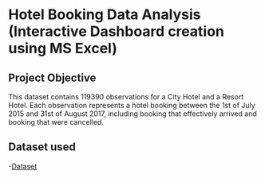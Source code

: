 # Hotel Booking Data Analysis (Interactive Dashboard creation using MS Excel)
## Project Objective
This dataset contains 119390 observations for a City Hotel and a Resort Hotel. Each observation represents a hotel booking between the 1st of July 2015 and 31st of August 2017, including booking that effectively arrived and booking that were cancelled.

## Dataset used
-<a href="https://drive.google.com/file/d/1Sgl6gkZvWCAAIrfN1mQlY5drcR-Z0OUO/view?usp=sharing">Dataset</a>
